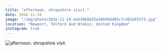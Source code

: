 ```yaml
---
title: "afternoon. shropshire visit."
date: 2016-11-19
image: "/img/photo/2016-11-19-4a53069d25e266968d95c7c482e655f3.jpg"
location: "Newport, Telford And Wrekin, United Kingdom"
instagram: true
---
```


![afternoon. shropshire visit.](/img/photo/2016-11-19-4a53069d25e266968d95c7c482e655f3.jpg)

